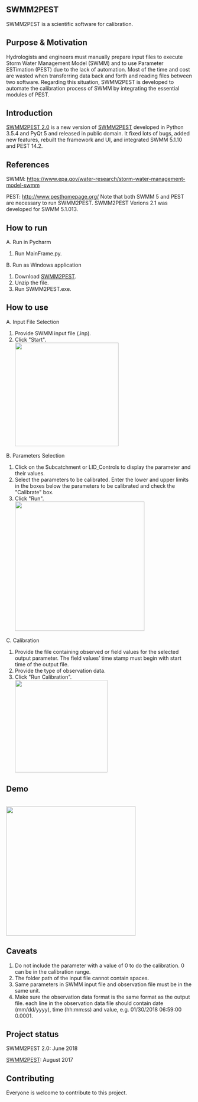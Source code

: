 ## SWMM2PEST
SWMM2PEST is a scientific software for calibration.

## Purpose & Motivation
Hydrologists and engineers must manually prepare input files to execute Storm Water Management Model (SWMM) and to use Parameter ESTimation (PEST) due to the lack of automation.
Most of the time and cost are wasted when transferring data back and forth and reading files between two software.
Regarding this situation, SWMM2PEST is developed to automate the calibration process of SWMM by integrating the essential modules of PEST.

## Introduction
[SWMM2PEST 2.0](https://github.com/XuanyiLin/SWMM2PEST2.0) is a new version of [SWMM2PEST](https://github.com/SurajKamble/SWMM2PEST) developed in Python 3.5.4 and PyQt 5 and released in public domain. It fixed lots of bugs, added new features, rebuilt the framework and UI, and integrated SWMM 5.1.10 and PEST 14.2.

## References
SWMM: https://www.epa.gov/water-research/storm-water-management-model-swmm

PEST: http://www.pesthomepage.org/
Note that both SWMM 5 and PEST are necessary to run SWMM2PEST. SWMM2PEST Verions 2.1 was developed for SWMM 5.1.013.

## How to run
A. Run in Pycharm
1. Run MainFrame.py.

B. Run as Windows application
1. Download [SWMM2PEST](https://github.com/XuanyiLin/SWMM2PEST2.0/releases/download/V2.1/SWMM2PEST.V2.1.zip).
2. Unzip the file.
3. Run SWMM2PEST.exe.

## How to use
A. Input File Selection
1. Provide SWMM input file (.inp). 
2. Click "Start".
<br/><img height="280" src="https://github.com/XuanyiLin/SWMM2PEST2.0/blob/master/Images/1.png"/><br/>

B. Parameters Selection
1. Click on the Subcatchment or LID_Controls to display the parameter and their values. 
2. Select the parameters to be calibrated. Enter the lower and upper limits in the boxes below the parameters to be calibrated and check the "Calibrate" box.
3. Click "Run".
<br/><img height="350" src="https://github.com/XuanyiLin/SWMM2PEST2.0/blob/master/Images/2.png"/><br/>

C. Calibration 
1. Provide the file containing observed or field values for the selected output parameter. The field values’ time stamp must begin with start time of the output file. 
2. Provide the type of observation data.
3. Click "Run Calibration".
<br/><img height="250" src="https://github.com/XuanyiLin/SWMM2PEST2.0/blob/master/Images/3.png"/><br/>
## Demo
<br/><img height="350" src="https://github.com/XuanyiLin/SWMM2PEST2.0/blob/master/Images/Demo.gif"/><br/>

## Caveats
1. Do not include the parameter with a value of 0 to do the calibration. 0 can be in the calibration range.
2. The folder path of the input file cannot contain spaces.
3. Same parameters in SWMM input file and observation file must be in the same unit.
4. Make sure the observation data format is the same format as the output file. each line in the observation data file should contain date (mm/dd/yyyy), time (hh:mm:ss) and value, e.g. 01/30/2018 06:59:00 0.0001.

## Project status
SWMM2PEST 2.0: June 2018

[SWMM2PEST](https://github.com/SurajKamble/SWMM2PEST): August 2017
## Contributing
Everyone is welcome to contribute to this project.


